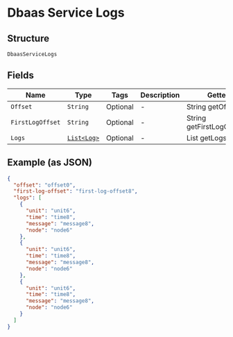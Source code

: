 
# Dbaas Service Logs

## Structure

`DbaasServiceLogs`

## Fields

| Name | Type | Tags | Description | Getter | Setter |
|  --- | --- | --- | --- | --- | --- |
| `Offset` | `String` | Optional | - | String getOffset() | setOffset(String offset) |
| `FirstLogOffset` | `String` | Optional | - | String getFirstLogOffset() | setFirstLogOffset(String firstLogOffset) |
| `Logs` | [`List<Log>`](../../doc/models/log.md) | Optional | - | List<Log> getLogs() | setLogs(List<Log> logs) |

## Example (as JSON)

```json
{
  "offset": "offset0",
  "first-log-offset": "first-log-offset8",
  "logs": [
    {
      "unit": "unit6",
      "time": "time8",
      "message": "message8",
      "node": "node6"
    },
    {
      "unit": "unit6",
      "time": "time8",
      "message": "message8",
      "node": "node6"
    },
    {
      "unit": "unit6",
      "time": "time8",
      "message": "message8",
      "node": "node6"
    }
  ]
}
```

